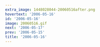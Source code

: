 ```yaml
---
extra_image: 1448028044-20060516after.png
hovertext: '2006-05-16'
id: '2006-05-16'
image: 20060516.gif
next: '2006-05-17'
prev: '2006-05-15'
title: '2006-05-16'
---
```

